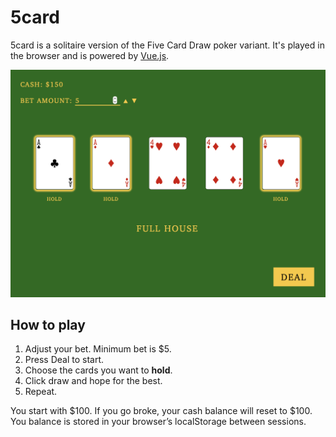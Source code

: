 # 5card

5card is a solitaire version of the Five Card Draw poker variant. It's played in the browser and is powered by [Vue.js](http://vuejs.org/).

![Screenshot of the game depicting a hand of playing cards forming a full house.](screenshot.png)

## How to play

1. Adjust your bet. Minimum bet is $5.
2. Press Deal to start.
3. Choose the cards you want to **hold**.
4. Click draw and hope for the best.
5. Repeat.

You start with $100. If you go broke, your cash balance will reset to $100. You balance is stored in your browser’s localStorage between sessions.